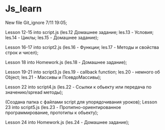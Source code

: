 # Js_learn

New file Git_ignore 7/11 19:05;

Lesson 12-15 into script.js  (les.12 Домашнее задание; les.13 - Условия; les.14 - Циклы; les.15 - Домашнее задание);

Lesson 16-17 into script2.js  (les.16 - Функции; les.17 - Методы и свойства строк и чисел);

Lesson 18 into Homework.js  (les.18 - Домашнее задание);

Lesson 19-21 into script3.js (les.19 - callback function; les.20 - немного об Object; les.21 - Массивы и ПсевдоМассивы);

Lesson 22 into script4.js (les.22 - Ссылки к обьекту или передача по значению/spread методы);

(Создана папка с файлами script для упорядочивания уроков);
Lesson 23 into script5.js (les.23 - Протипно-ориентированное программирование, прототипы к обьекту);

Lesson 24 into Homework.js (les.24 - Домашнее задание);

